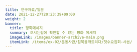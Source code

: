 ```yaml
---
title: 연구자료/일문
date: 2021-12-27T20:23:39+09:00
weight: 2
banner:
  title: 평화메세지
  summary: 오시는길에 확인할 수 있는 평화 메세지
  imageLink: /images/banner-archive-main.png
  itemLink: /items/ex-02/운동사관/침묵을깨트리다/첫수요집회-사본/
---
```

